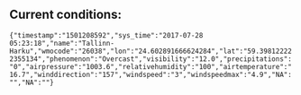 ## Current conditions: 
 ``` {"timestamp":"1501208592","sys_time":"2017-07-28 05:23:18","name":"Tallinn-Harku","wmocode":"26038","lon":"24.602891666624284","lat":"59.398122222355134","phenomenon":"Overcast","visibility":"12.0","precipitations":"0","airpressure":"1003.6","relativehumidity":"100","airtemperature":"16.7","winddirection":"157","windspeed":"3","windspeedmax":"4.9","NA":"","NA":""} ```
